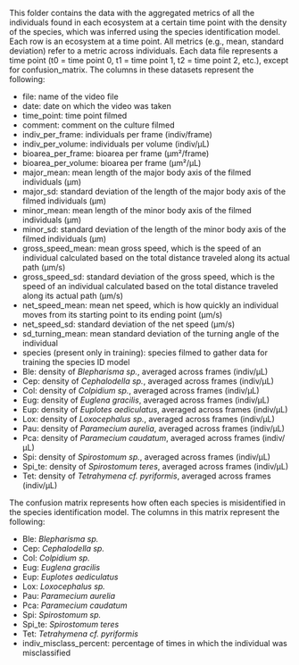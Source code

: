 This folder contains the data with the aggregated metrics of all the individuals found in each ecosystem at a certain time point with the density of the species, which was inferred using the species identification model. Each row is an ecosystem at a time point. All metrics (e.g., mean, standard deviation) refer to a metric across individuals. Each data file represents a time point (t0 = time point 0, t1 = time point 1, t2 = time point 2, etc.), except for confusion_matrix. The columns in these datasets represent the following:

- file: name of the video file 
- date: date on which the video was taken
- time_point: time point filmed
- comment: comment on the culture filmed
- indiv_per_frame: individuals per frame (indiv/frame)
- indiv_per_volume: individuals per volume (indiv/µL)
- bioarea_per_frame: bioarea per frame (µm²/frame)
- bioarea_per_volume: bioarea per frame (µm²/µL)
- major_mean: mean length of the major body axis of the filmed individuals (µm)
- major_sd: standard deviation of the length of the major body axis of the filmed individuals (µm)
- minor_mean: mean length of the minor body axis of the filmed individuals (µm)
- minor_sd: standard deviation of the length of the minor body axis of the filmed individuals (µm)
- gross_speed_mean: mean gross speed, which is the speed of an individual calculated based on the total distance traveled along its actual path (µm/s)
- gross_speed_sd: standard deviation of the gross speed, which is the speed of an individual calculated based on the total distance traveled along its actual path (µm/s)
- net_speed_mean: mean net speed, which is how quickly an individual moves from its starting point to its ending point (µm/s)
- net_speed_sd: standard deviation of the net speed (µm/s)
- sd_turning_mean: mean standard deviation of the turning angle of the individual
- species (present only in training): species filmed to gather data for training the species ID model
- Ble: density of _Blepharisma sp._, averaged across frames (indiv/µL)
- Cep: density of _Cephalodella sp._, averaged across frames (indiv/µL)
- Col: density of _Colpidium sp._, averaged across frames (indiv/µL)
- Eug: density of _Euglena gracilis_, averaged across frames (indiv/µL)
- Eup: density of _Euplotes aediculatus_, averaged across frames (indiv/µL)
- Lox: density of _Loxocephalus sp._, averaged across frames (indiv/µL)
- Pau: density of _Paramecium aurelia_, averaged across frames (indiv/µL)
- Pca: density of _Paramecium caudatum_, averaged across frames (indiv/µL)
- Spi: density of _Spirostomum sp._, averaged across frames (indiv/µL)
- Spi_te: density of _Spirostomum teres_, averaged across frames (indiv/µL)
- Tet: density of _Tetrahymena cf. pyriformis_, averaged across frames (indiv/µL)

The confusion matrix represents how often each species is misidentified in the species identification model. The columns in this matrix represent the following:

- Ble:  _Blepharisma sp._ 
- Cep:  _Cephalodella sp._ 
- Col:  _Colpidium sp._ 
- Eug:  _Euglena gracilis_ 
- Eup:  _Euplotes aediculatus_ 
- Lox:  _Loxocephalus sp._ 
- Pau:  _Paramecium aurelia_ 
- Pca:  _Paramecium caudatum_ 
- Spi:  _Spirostomum sp._ 
- Spi_te:  _Spirostomum teres_ 
- Tet:  _Tetrahymena cf. pyriformis_ 
- indiv_misclass_percent: percentage of times in which the individual was misclassified